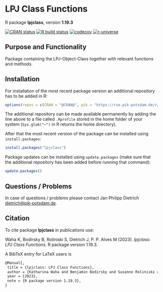 # LPJ Class Functions

R package **lpjclass**, version **1.19.3**

[![CRAN status](https://www.r-pkg.org/badges/version/lpjclass)](https://cran.r-project.org/package=lpjclass)  [![R build status](https://github.com/pik-piam/lpjclass/workflows/check/badge.svg)](https://github.com/pik-piam/lpjclass/actions) [![codecov](https://codecov.io/gh/pik-piam/lpjclass/branch/master/graph/badge.svg)](https://app.codecov.io/gh/pik-piam/lpjclass) [![r-universe](https://pik-piam.r-universe.dev/badges/lpjclass)](https://pik-piam.r-universe.dev/builds)

## Purpose and Functionality

Package containing the LPJ-Object-Class together with relevant functions and methods.


## Installation

For installation of the most recent package version an additional repository has to be added in R:

```r
options(repos = c(CRAN = "@CRAN@", pik = "https://rse.pik-potsdam.de/r/packages"))
```
The additional repository can be made available permanently by adding the line above to a file called `.Rprofile` stored in the home folder of your system (`Sys.glob("~")` in R returns the home directory).

After that the most recent version of the package can be installed using `install.packages`:

```r 
install.packages("lpjclass")
```

Package updates can be installed using `update.packages` (make sure that the additional repository has been added before running that command):

```r 
update.packages()
```

## Questions / Problems

In case of questions / problems please contact Jan Philipp Dietrich <dietrich@pik-potsdam.de>.

## Citation

To cite package **lpjclass** in publications use:

Waha K, Bodirsky B, Roliniski S, Dietrich J, P. P. Alves M (2023). _lpjclass: LPJ Class Functions_. R package version 1.19.3.

A BibTeX entry for LaTeX users is

 ```latex
@Manual{,
  title = {lpjclass: LPJ Class Functions},
  author = {Katharina Waha and Benjamin Bodirsky and Susanne Roliniski and Jan Philipp Dietrich and Marcos {P. P. Alves}},
  year = {2023},
  note = {R package version 1.19.3},
}
```
